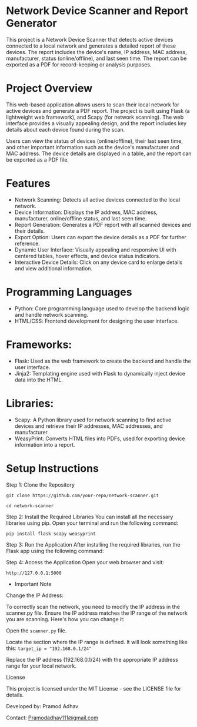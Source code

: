 # Network Device Scanner and Report Generator

This project is a Network Device Scanner that detects active devices connected to a local network and generates a detailed report of these devices. The report includes the device's name, IP address, MAC address, manufacturer, status (online/offline), and last seen time. The report can be exported as a PDF for record-keeping or analysis purposes.

# Project Overview
This web-based application allows users to scan their local network for active devices and generate a PDF report. The project is built using Flask (a lightweight web framework), and Scapy (for network scanning). The web interface provides a visually appealing design, and the report includes key details about each device found during the scan.

Users can view the status of devices (online/offline), their last seen time, and other important information such as the device's manufacturer and MAC address. The device details are displayed in a table, and the report can be exported as a PDF file.

# Features
* Network Scanning: Detects all active devices connected to the local network.
* Device Information: Displays the IP address, MAC address, manufacturer, online/offline status, and last seen time.
* Report Generation: Generates a PDF report with all scanned devices and their details.
* Export Option: Users can export the device details as a PDF for further reference.
* Dynamic User Interface: Visually appealing and responsive UI with centered tables, hover effects, and device status indicators.
* Interactive Device Details: Click on any device card to enlarge details and view additional information.

# Programming Languages
* Python: Core programming language used to develop the backend logic and handle network scanning.
* HTML/CSS: Frontend development for designing the user interface.
# Frameworks:
* Flask: Used as the web framework to create the backend and handle the user interface.
* Jinja2: Templating engine used with Flask to dynamically inject device data into the HTML.
# Libraries:
* Scapy: A Python library used for network scanning to find active devices and retrieve their IP addresses, MAC addresses, and manufacturer.
* WeasyPrint: Converts HTML files into PDFs, used for exporting device information into a report.

# Setup Instructions

Step 1: Clone the Repository

```git clone https://github.com/your-repo/network-scanner.git```

```cd network-scanner```

Step 2: Install the Required Libraries
You can install all the necessary libraries using pip. Open your terminal and run the following command:

```pip install flask scapy weasyprint```

Step 3: Run the Application
After installing the required libraries, run the Flask app using the following command:

Step 4: Access the Application
Open your web browser and visit:

```http://127.0.0.1:5000```

* Important Note

Change the IP Address:

To correctly scan the network, you need to modify the IP address in the scanner.py file. Ensure the IP address matches the IP range of the network you are scanning. Here's how you can change it:

Open the ```scanner.py``` file.

Locate the section where the IP range is defined. It will look something like this:
```target_ip = "192.168.0.1/24"```

Replace the IP address (192.168.0.1/24) with the appropriate IP address range for your local network.

License

This project is licensed under the MIT License - see the LICENSE file for details.


Developed by: Pramod Adhav

Contact: Pramodadhav111@gmail.com

